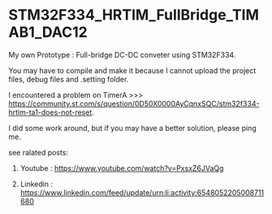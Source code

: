 # STM32F334_HRTIM_FullBridge_TIMAB1_DAC12

My own Prototype : Full-bridge DC-DC conveter using STM32F334.

You may have to compile and make it because I cannot upload the project files, debug files and .setting folder.

I encountered a problem on TimerA >>> https://community.st.com/s/question/0D50X0000AyCqnxSQC/stm32f334-hrtim-ta1-does-not-reset.

I did some work around, but if you may have a better solution, please ping me.

see ralated posts:

1. Youtube : https://www.youtube.com/watch?v=PxsxZ6JVaQg

2. Linkedin : https://www.linkedin.com/feed/update/urn:li:activity:6548052205008711680
